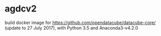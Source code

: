 # agdcv2
build docker image for https://github.com/opendatacube/datacube-core/ (update to 27 July 2017), 
		with Python 3.5 and Anaconda3-v4.2.0
